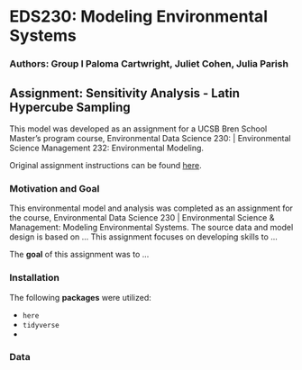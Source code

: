 # EDS230: Modeling Environmental Systems
### Authors: Group I Paloma Cartwright, Juliet Cohen, Julia Parish

## Assignment: Sensitivity Analysis - Latin Hypercube Sampling

This model was developed as an assignment for a UCSB Bren School Master’s program course, Environmental Data Science 230: | Environmental Science Management 232: Environmental Modeling. 

Original assignment instructions can be found [here](https://naomitague.github.io/ESM232_course/assignments/almond_yield_function.html). 

### Motivation and Goal
This environmental model and analysis was completed as an assignment for the course, Environmental Data Science 230 | Environmental Science & Management: Modeling Environmental Systems. The source data and model design is based on ... This assignment focuses on developing skills to ...

The **goal** of this assignment was to ... 

### Installation
The following **packages** were utilized:
- `here`
- `tidyverse`
- ` `

### Data



